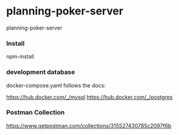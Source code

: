 # planning-poker-server
planning-poker-server

### Install

npm-install

### development database

docker-compose.yaml follows the docs:  

<https://hub.docker.com/_/mysql>
<https://hub.docker.com/_/postgres>

### Postman Collection

https://www.getpostman.com/collections/315527430785c2097f6b